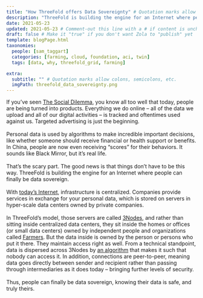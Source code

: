 ```yaml
---
title: "How ThreeFold offers Data Sovereignty" # Quotation marks allow colons, semicolons, etc.
description: "ThreeFold is building the engine for an Internet where people can finally be data sovereign." # Quotation marks allow colons, semicolons, etc.
date: 2021-05-23
updated: 2021-05-23 # Comment-out this line with a # if content is unchanged
draft: false # Make it "true" if you don't want Zola to "publish" yet
template: blogPage.html
taxonomies:
  people: [sam_taggart]
  categories: [farming, cloud, foundation, aci, twin]
  tags: [data, why, threefold_grid, farming]

extra:
  subtitle: "" # Quotation marks allow colons, semicolons, etc.
  imgPath: threefold_data_sovereignty.png
---
```


If you’ve seen [The Social Dilemma](https://www.youtube.com/watch?v=uaaC57tcci0), you know all too well that today, people are being turned into products. Everything we do online – all of the data we upload and all of our digital activities – is tracked and oftentimes used against us. Targeted advertising is just the beginning.
<br/>
<br/>
Personal data is used by algorithms to make incredible important decisions, like whether someone should receive financial or health support or benefits. In China, people are now even receiving “scores” for their behaviors. It sounds like Black Mirror, but it’s real life.
<br/>
<br/>
That’s the scary part. The good news is that things don’t have to be this way. ThreeFold is building the engine for an Internet where people can finally be data sovereign.
<br/>
<br/>
With [today’s Internet](https://threefold.io/info/threefold#/threefold__why_intro?id=everyone-should-be-autonomous), infrastructure is centralized. Companies provide services in exchange for your personal data, which is stored on servers in hyper-scale data centers owned by private companies.
<br/>
<br/>
In ThreeFold’s model, those servers are called [3Nodes](https://threefold.io/info/threefold#/threefold__3node), and rather than sitting inside centralized data centers, they sit inside the homes or offices (or small data centers) owned by independent people and organizations called [Farmers](https://threefold.io/info/threefold#/threefold__farming_intro?id=what-is-3node). But the data inside is owned by the person or persons who put it there. They maintain access right as well. From a technical standpoint, data is dispersed across 3Nodes by [an algorithm](https://library.threefold.me/info/threefold/#/threefold__part5_ultra_efficient_storage?id=the-space-algorithm-of-storage) that makes it such that nobody can access it. In addition, connections are peer-to-peer, meaning data goes directly between sender and recipient rather than passing through intermediaries as it does today – bringing further levels of security.
<br/>
<br/>
Thus, people can finally be data sovereign, knowing their data is safe, and truly theirs.
